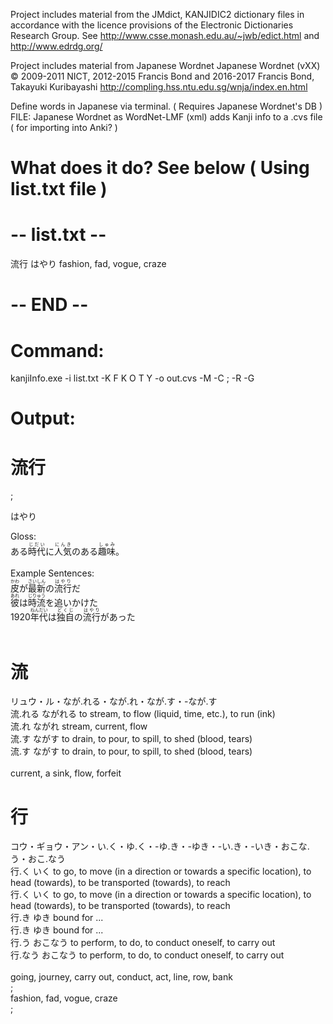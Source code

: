 Project includes material from the JMdict, KANJIDIC2 dictionary files in accordance with the licence provisions of the Electronic Dictionaries Research Group. 
See http://www.csse.monash.edu.au/~jwb/edict.html and http://www.edrdg.org/

Project includes material from Japanese Wordnet
Japanese Wordnet (vXX) © 2009-2011 NICT, 2012-2015 Francis Bond and 2016-2017 Francis Bond, Takayuki Kuribayashi http://compling.hss.ntu.edu.sg/wnja/index.en.html

Define words in Japanese via terminal. ( Requires Japanese Wordnet's DB ) FILE: Japanese Wordnet as WordNet-LMF (xml)
adds Kanji info to a .cvs file ( for importing into Anki? )
# What does it do? See below ( Using list.txt file )

# -- list.txt --
流行
はやり
fashion, fad, vogue, craze
# -- END --


# Command:
kanjiInfo.exe -i list.txt -K F K O T Y -o out.cvs -M -C \; -R -G

# Output:
<h1 class="front_question">流行</h1>;<p class="front_kana">はやり</p>Gloss:<br><label class="gloss">ある<ruby>時代<rp>(</rp><rt>じだい</rt><rp>)</rp></ruby>に<ruby>人気<rp>(</rp><rt>にんき</rt><rp>)</rp></ruby>のある<ruby>趣味<rp>(</rp><rt>しゅみ</rt><rp>)</rp></ruby>。</label><br><br>Example Sentences:<br><label class="sentences"><ruby>皮<rp>(</rp><rt>かわ</rt><rp>)</rp></ruby>が<ruby>最新<rp>(</rp><rt>さいしん</rt><rp>)</rp></ruby>の<ruby>流行<rp>(</rp><rt>はやり</rt><rp>)</rp></ruby>だ</label><br><label class="sentences"><ruby>彼<rp>(</rp><rt>あれ</rt><rp>)</rp></ruby>は<ruby>時流<rp>(</rp><rt>じりゅう</rt><rp>)</rp></ruby>を追いかけた</label><br><label class="sentences">1920<ruby>年代<rp>(</rp><rt>ねんだい</rt><rp>)</rp></ruby>は<ruby>独自<rp>(</rp><rt>どくじ</rt><rp>)</rp></ruby>の<ruby>流行<rp>(</rp><rt>はやり</rt><rp>)</rp></ruby>があった</label><br><br><h1 class="main_kanji">流</h1><label class="main_onyomi">リュウ・ル</label><label class="main_kunyomi">・なが.れる・なが.れ・なが.す・-なが.す</label><br><label class="main_compounds">流.れる ながれる to stream, to flow (liquid, time, etc.), to run (ink)<br>流.れ ながれ stream, current, flow<br>流.す ながす to drain, to pour, to spill, to shed (blood, tears)<br>流.す ながす to drain, to pour, to spill, to shed (blood, tears)<br></label><br><label class="main_translation">current, a sink, flow, forfeit</label><br><h1 class="main_kanji">行</h1><label class="main_onyomi">コウ・ギョウ・アン</label><label class="main_kunyomi">・い.く・ゆ.く・-ゆ.き・-ゆき・-い.き・-いき・おこな.う・おこ.なう</label><br><label class="main_compounds">行.く いく to go, to move (in a direction or towards a specific location), to head (towards), to be transported (towards), to reach<br>行.く いく to go, to move (in a direction or towards a specific location), to head (towards), to be transported (towards), to reach<br>行.き ゆき bound for ...<br>行.き ゆき bound for ...<br>行.う おこなう to perform, to do, to conduct oneself, to carry out<br>行.なう おこなう to perform, to do, to conduct oneself, to carry out<br></label><br><label class="main_translation">going, journey, carry out, conduct, act, line, row, bank</label><br>;<br>fashion, fad, vogue, craze<br>;
